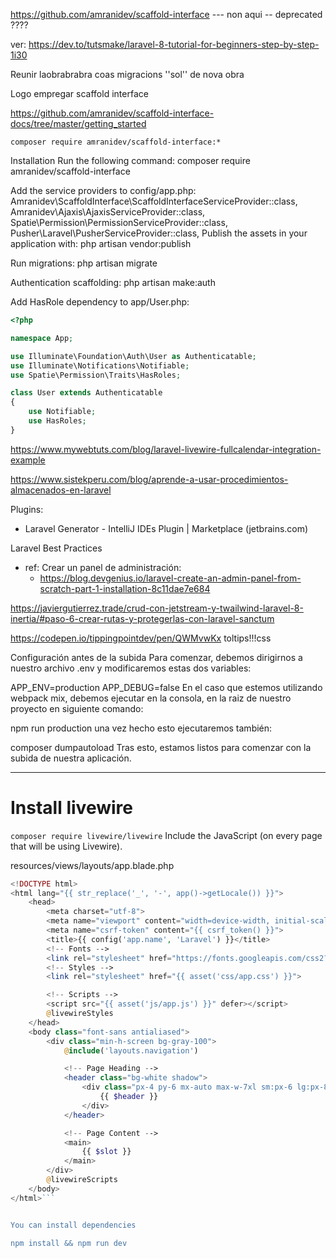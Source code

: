 
https://github.com/amranidev/scaffold-interface --- non aqui -- deprecated ????

ver: https://dev.to/tutsmake/laravel-8-tutorial-for-beginners-step-by-step-1i30

Reunir laobrabrabra coas migracions ''sol'' de nova obra



Logo empregar scaffold interface

https://github.com/amranidev/scaffold-interface-docs/tree/master/getting_started

``composer require amranidev/scaffold-interface:*``

Installation
Run the following command:
composer require amranidev/scaffold-interface

Add the service providers to config/app.php:
Amranidev\ScaffoldInterface\ScaffoldInterfaceServiceProvider::class,
Amranidev\Ajaxis\AjaxisServiceProvider::class,
Spatie\Permission\PermissionServiceProvider::class,
Pusher\Laravel\PusherServiceProvider::class,
Publish the assets in your application with:
php artisan vendor:publish

Run migrations:
php artisan migrate

Authentication scaffolding:
php artisan make:auth

Add HasRole dependency to app/User.php:
```php
<?php

namespace App;

use Illuminate\Foundation\Auth\User as Authenticatable;
use Illuminate\Notifications\Notifiable;
use Spatie\Permission\Traits\HasRoles;

class User extends Authenticatable
{
    use Notifiable;
    use HasRoles;
}
```


https://www.mywebtuts.com/blog/laravel-livewire-fullcalendar-integration-example

https://www.sistekperu.com/blog/aprende-a-usar-procedimientos-almacenados-en-laravel

Plugins:

- Laravel Generator - IntelliJ IDEs Plugin | Marketplace (jetbrains.com)



Laravel Best Practices

- ref: Crear un panel de administración:
    - https://blog.devgenius.io/laravel-create-an-admin-panel-from-scratch-part-1-installation-8c11dae7e684




https://javiergutierrez.trade/crud-con-jetstream-y-twailwind-laravel-8-inertia/#paso-6-crear-rutas-y-protegerlas-con-laravel-sanctum


https://codepen.io/tippingpointdev/pen/QWMvwKx   toltips!!!css



Configuración antes de la subida
Para comenzar, debemos dirigirnos a nuestro archivo .env y modificaremos estas dos variables:

APP_ENV=production
APP_DEBUG=false
En el caso que estemos utilizando webpack mix, debemos ejecutar en la consola, en la raiz de nuestro proyecto en siguiente comando:

npm run production
una vez hecho esto ejecutaremos también:

composer dumpautoload
Tras esto, estamos listos para comenzar con la subida de nuestra aplicación.

---

# Install livewire

``composer require livewire/livewire``
Include the JavaScript (on every page that will be using Livewire).

resources/views/layouts/app.blade.php

```php
<!DOCTYPE html>
<html lang="{{ str_replace('_', '-', app()->getLocale()) }}">
    <head>
        <meta charset="utf-8">
        <meta name="viewport" content="width=device-width, initial-scale=1">
        <meta name="csrf-token" content="{{ csrf_token() }}">
        <title>{{ config('app.name', 'Laravel') }}</title>
        <!-- Fonts -->
        <link rel="stylesheet" href="https://fonts.googleapis.com/css2?family=Nunito:wght@400;600;700&display=swap">
        <!-- Styles -->
        <link rel="stylesheet" href="{{ asset('css/app.css') }}">

        <!-- Scripts -->
        <script src="{{ asset('js/app.js') }}" defer></script>
        @livewireStyles
    </head>
    <body class="font-sans antialiased">
        <div class="min-h-screen bg-gray-100">
            @include('layouts.navigation')

            <!-- Page Heading -->
            <header class="bg-white shadow">
                <div class="px-4 py-6 mx-auto max-w-7xl sm:px-6 lg:px-8">
                    {{ $header }}
                </div>
            </header>

            <!-- Page Content -->
            <main>
                {{ $slot }}
            </main>
        </div>
        @livewireScripts
    </body>
</html>```


You can install dependencies

npm install && npm run dev